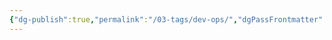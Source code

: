 ```yaml
---
{"dg-publish":true,"permalink":"/03-tags/dev-ops/","dgPassFrontmatter":true,"noteIcon":""}
---
```


